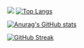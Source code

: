 
![](https://github-profile-summary-cards.vercel.app/api/cards/profile-details?username=taklamakah&theme=solarized_dark) [![Top Langs](https://github-readme-stats.vercel.app/api/top-langs/?username=taklamakah&layout=compact)](https://github.com/anuraghazra/github-readme-stats)






<!-- ![](https://github-profile-summary-cards.vercel.app/api/cards/most-commit-language?username=taklamakah&theme=solarized_dark) -->

<!-- ![](https://github-profile-summary-cards.vercel.app/api/cards/repos-per-language?username=taklamakah&theme=solarized_dark) -->

<!-- ![](https://github-profile-summary-cards.vercel.app/api/cards/stats?username=taklamakah&theme=solarized_dark) -->

<!-- ![](https://github-profile-summary-cards.vercel.app/api/cards/productive-time?username=taklamakah&theme=solarized_dark) -->

<!---Для компактной версии-->



[![Anurag's GitHub stats](https://github-readme-stats.vercel.app/api?username=taklamakah&show_icons=true&theme=tokyonight)](https://github.com/anuraghazra/github-readme-stats)

[![GitHub Streak](https://github-readme-streak-stats.herokuapp.com/?user=taklamakah&theme=dark)](https://git.io/streak-stats)

